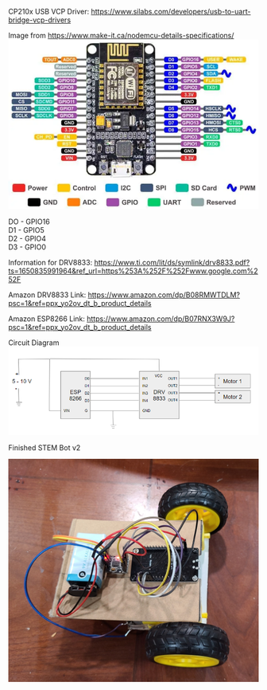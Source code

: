 CP210x USB VCP Driver: https://www.silabs.com/developers/usb-to-uart-bridge-vcp-drivers

Image from https://www.make-it.ca/nodemcu-details-specifications/
<img src="esp8266.png">

DO - GPIO16  
D1 - GPIO5  
D2 - GPIO4  
D3 - GPIO0  

Information for DRV8833: https://www.ti.com/lit/ds/symlink/drv8833.pdf?ts=1650835991964&ref_url=https%253A%252F%252Fwww.google.com%252F

Amazon DRV8833 Link: https://www.amazon.com/dp/B08RMWTDLM?psc=1&ref=ppx_yo2ov_dt_b_product_details

Amazon ESP8266 Link: https://www.amazon.com/dp/B07RNX3W9J?psc=1&ref=ppx_yo2ov_dt_b_product_details

Circuit Diagram
<img src="circuit.PNG">

Finished STEM Bot v2

<img src="stembotv2.jpg">